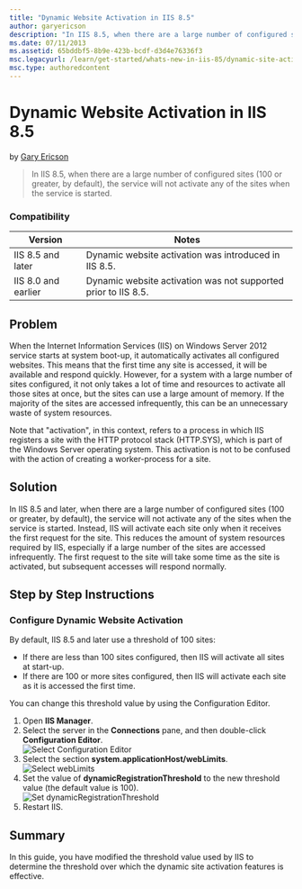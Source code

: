```yaml
---
title: "Dynamic Website Activation in IIS 8.5"
author: garyericson
description: "In IIS 8.5, when there are a large number of configured sites (100 or greater, by default), the service will not activate any of the sites when the service i..."
ms.date: 07/11/2013
ms.assetid: 65bddbf5-8b9e-423b-bcdf-d3d4e76336f3
msc.legacyurl: /learn/get-started/whats-new-in-iis-85/dynamic-site-activation-in-iis85
msc.type: authoredcontent
---
```

Dynamic Website Activation in IIS 8.5
====================
by [Gary Ericson](https://github.com/garyericson)

> In IIS 8.5, when there are a large number of configured sites (100 or greater, by default), the service will not activate any of the sites when the service is started.

### Compatibility

| Version | Notes |
| --- | --- |
| IIS 8.5 and later | Dynamic website activation was introduced in IIS 8.5. |
| IIS 8.0 and earlier | Dynamic website activation was not supported prior to IIS 8.5. |

<a id="TOC301258515"></a>
## Problem

When the Internet Information Services (IIS) on Windows Server 2012 service starts at system boot-up, it automatically activates all configured websites. This means that the first time any site is accessed, it will be available and respond quickly. However, for a system with a large number of sites configured, it not only takes a lot of time and resources to activate all those sites at once, but the sites can use a large amount of memory. If the majority of the sites are accessed infrequently, this can be an unnecessary waste of system resources.

Note that &quot;activation&quot;, in this context, refers to a process in which IIS registers a site with the HTTP protocol stack (HTTP.SYS), which is part of the Windows Server operating system. This activation is not to be confused with the action of creating a worker-process for a site.

<a id="TOC301258516"></a>
## Solution

In IIS 8.5 and later, when there are a large number of configured sites (100 or greater, by default), the service will not activate any of the sites when the service is started. Instead, IIS will activate each site only when it receives the first request for the site. This reduces the amount of system resources required by IIS, especially if a large number of the sites are accessed infrequently. The first request to the site will take some time as the site is activated, but subsequent accesses will respond normally.

<a id="TOC301258517"></a>
## Step by Step Instructions

### Configure Dynamic Website Activation

By default, IIS 8.5 and later use a threshold of 100 sites:

- If there are less than 100 sites configured, then IIS will activate all sites at start-up.
- If there are 100 or more sites configured, then IIS will activate each site as it is accessed the first time.

You can change this threshold value by using the Configuration Editor.

1. Open **IIS Manager**.
2. Select the server in the **Connections** pane, and then double-click **Configuration Editor**.  
    ![Select Configuration Editor](dynamic-site-activation-in-iis85/_static/image1.jpg)
3. Select the section **system.applicationHost/webLimits**.  
    ![Select webLimits](dynamic-site-activation-in-iis85/_static/image2.jpg)
4. Set the value of **dynamicRegistrationThreshold** to the new threshold value (the default value is 100).  
    ![Set dynamicRegistrationThreshold](dynamic-site-activation-in-iis85/_static/image3.jpg)
5. Restart IIS.

<a id="TOC301258518"></a>
## Summary

In this guide, you have modified the threshold value used by IIS to determine the threshold over which the dynamic site activation features is effective.
